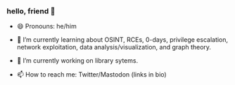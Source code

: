 ### hello, friend 👋

- 😄 Pronouns: he/him

- 🌱 I’m currently learning about OSINT, RCEs, 0-days, privilege escalation, network exploitation, data analysis/visualization, and graph theory.

- 🔭 I’m currently working on library sytems.

- 📫 How to reach me: Twitter/Mastodon (links in bio)

<!--
**aspenmayer/aspenmayer** is a ✨ _special_ ✨ repository because its `README.md` (this file) appears on your GitHub profile.

Here are some ideas to get you started:

- 🔭 I’m currently working on ...
- 🌱 I’m currently learning ...
- 👯 I’m looking to collaborate on ...
- 🤔 I’m looking for help with ...
- 💬 Ask me about ...
- 📫 How to reach me: ...
- 😄 Pronouns: ...
- ⚡ Fun fact: ...
-->
